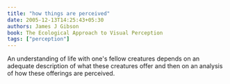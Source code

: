 ```yaml
---
title: "how things are perceived"
date: 2005-12-13T14:25:43+05:30
authors: James J Gibson
book: The Ecological Approach to Visual Perception
tags: ["perception"]
---
```

An understanding of life with one's fellow creatures depends on an adequate description of what these creatures offer and then on an analysis of how these offerings are perceived.
